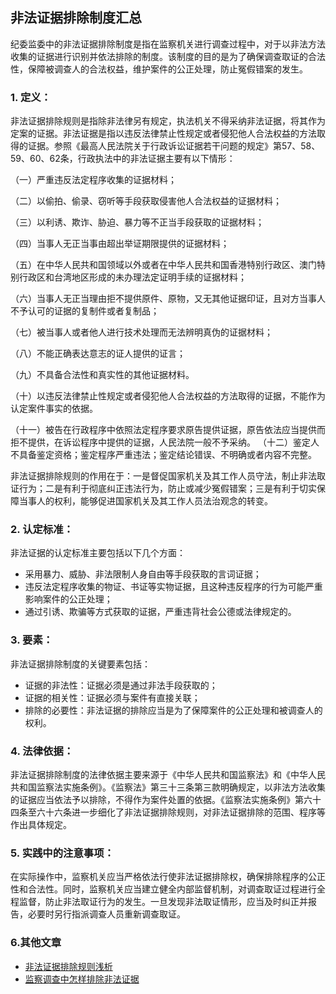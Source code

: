 ## 非法证据排除制度汇总

纪委监委中的非法证据排除制度是指在监察机关进行调查过程中，对于以非法方法收集的证据进行识别并依法排除的制度。该制度的目的是为了确保调查取证的合法性，保障被调查人的合法权益，维护案件的公正处理，防止冤假错案的发生。

### 1. 定义：


非法证据排除规则是指除非法律另有规定，执法机关不得采纳非法证据，将其作为定案的证据。非法证据是指以违反法律禁止性规定或者侵犯他人合法权益的方法取得的证据。参照《最高人民法院关于行政诉讼证据若干问题的规定》第57、58、59、60、62条，行政执法中的非法证据主要有以下情形：

（一）严重违反法定程序收集的证据材料；

（二）以偷拍、偷录、窃听等手段获取侵害他人合法权益的证据材料；

（三）以利诱、欺诈、胁迫、暴力等不正当手段获取的证据材料；

（四）当事人无正当事由超出举证期限提供的证据材料；

（五）在中华人民共和国领域以外或者在中华人民共和国香港特别行政区、澳门特别行政区和台湾地区形成的未办理法定证明手续的证据材料；

（六）当事人无正当理由拒不提供原件、原物，又无其他证据印证，且对方当事人不予认可的证据的复制件或者复制品；

（七）被当事人或者他人进行技术处理而无法辨明真伪的证据材料；

（八）不能正确表达意志的证人提供的证言；

（九）不具备合法性和真实性的其他证据材料。

（十）以违反法律禁止性规定或者侵犯他人合法权益的方法取得的证据，不能作为认定案件事实的依据。

（十一）被告在行政程序中依照法定程序要求原告提供证据，原告依法应当提供而拒不提供，在诉讼程序中提供的证据，人民法院一般不予采纳。
（十二）鉴定人不具备鉴定资格；鉴定程序严重违法；鉴定结论错误、不明确或者内容不完整。

非法证据排除规则的作用在于：一是督促国家机关及其工作人员守法，制止非法取证行为；二是有利于彻底纠正违法行为，防止或减少冤假错案；三是有利于切实保障当事人的权利，能够促进国家机关及其工作人员法治观念的转变。

### 2. 认定标准：

非法证据的认定标准主要包括以下几个方面：

   - 采用暴力、威胁、非法限制人身自由等手段获取的言词证据；
   - 违反法定程序收集的物证、书证等实物证据，且这种违反程序的行为可能严重影响案件的公正处理；
   - 通过引诱、欺骗等方式获取的证据，严重违背社会公德或法律规定的。

### 3. 要素：

非法证据排除制度的关键要素包括：

   - 证据的非法性：证据必须是通过非法手段获取的；
   - 证据的相关性：证据必须与案件有直接关联；
   - 排除的必要性：非法证据的排除应当是为了保障案件的公正处理和被调查人的权利。

### 4. 法律依据：

非法证据排除制度的法律依据主要来源于《中华人民共和国监察法》和《中华人民共和国监察法实施条例》。《监察法》第三十三条第三款明确规定，以非法方法收集的证据应当依法予以排除，不得作为案件处置的依据。《监察法实施条例》第六十四条至六十六条进一步细化了非法证据排除规则，对非法证据排除的范围、程序等作出具体规定。

### 5. 实践中的注意事项：

在实际操作中，监察机关应当严格依法行使非法证据排除权，确保排除程序的公正性和合法性。同时，监察机关应当建立健全内部监督机制，对调查取证过程进行全程监督，防止非法取证行为的发生。一旦发现非法取证情形，应当及时纠正并报告，必要时另行指派调查人员重新调查取证。

### 6.其他文章

- [非法证据排除规则浅析](https://www.ccdi.gov.cn/hdjln/ywtt/202203/t20220321_179167.html)
- [监察调查中怎样排除非法证据](https://www.ccdi.gov.cn/hdjln/ywtt/202012/t20201225_18453.html)